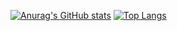 [![Anurag's GitHub stats](https://github-readme-stats.vercel.app/api?username=hanbitgoun&height=50)](https://github.com/anuraghazra/github-readme-stats)
[![Top Langs](https://github-readme-stats.vercel.app/api/top-langs/?username=hanbitgoun&layout=compact&height=50)](https://github.com/anuraghazra/github-readme-stats)




<!--
**hanbitgoun/hanbitgoun** is a ✨ _special_ ✨ repository because its `README.md` (this file) appears on your GitHub profile.

Here are some ideas to get you started:

- 🔭 I’m currently working on ...
- 🌱 I’m currently learning ...
- 👯 I’m looking to collaborate on ...
- 🤔 I’m looking for help with ...
- 💬 Ask me about ...
- 📫 How to reach me: ...
- 😄 Pronouns: ...
- ⚡ Fun fact: ...


